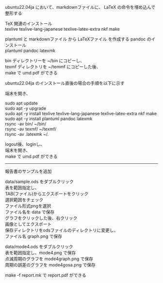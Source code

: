 ubuntu22.04ja において、markdownファイルに、
LaTeX の命令を埋め込んで整形する

TeX 関連のインストール  
texlive texlive-lang-japanese texlive-latex-extra nkf make

plantuml と 
markdownファイル から LaTeXファイル を作成する pandoc のインストール  
plantuml pandoc latexmk

bin ディレクトリーを ~/bin にコピーし、  
texmf ディレクトリを ~/temmf にコピーした後、  
make で umd.pdf ができる

ubuntu22.04ja のインストール直後の場合の手順を以下に示す

端末を開き、

sudo apt update  
sudo apt -y upgrade  
sudo apt -y install texlive texlive-lang-japanese texlive-latex-extra nkf make  
sudo apt -y install plantuml pandoc latexmk  
rsync -av bin/ ~/bin/  
rsync -av texmf/ ~/texmf/  
rsync -av .latexmk ~/.  

logout後、loginし、  
端末を開き、  
make で umd.pdf ができる

---
報告書のサンプルを追加

data/sample.ods をダブルクリック  
表を範囲指定し、  
TAB(ファイル)からエクスポートをクリック  
選択範囲をチェック  
ファイル形式pngを選択  
ファイル名を data で保存  
グラフをクリックした後、右クリック  
画像としてエクスポート  
保存ディレクトリをodsファイルのディレクトリに変更し、  
ファイル名 graph.png で保存

data/mode4.ods をダブルクリック  
表を範囲指定し、mode4.png で保存  
点滅周期のグラフを mode4graph.png で保存  
周期の誤差のグラフを mode4gosa.png で保存  

make -f report.mk で report.pdf ができる

